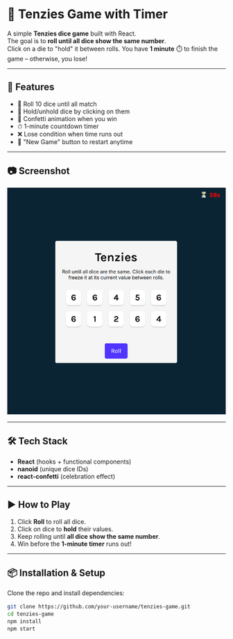 # 🎲 Tenzies Game with Timer

A simple **Tenzies dice game** built with React.  
The goal is to **roll until all dice show the same number**.  
Click on a die to "hold" it between rolls. You have **1 minute** ⏱️ to finish the game – otherwise, you lose!

---

## 🚀 Features
- 🎲 Roll 10 dice until all match  
- 📌 Hold/unhold dice by clicking on them  
- 🎉 Confetti animation when you win  
- ⏱ 1-minute countdown timer  
- ❌ Lose condition when time runs out  
- 🔄 "New Game" button to restart anytime  

---

## 📷 Screenshot
![Screenshot](/src/images/image.png)

---

## 🛠️ Tech Stack
- **React** (hooks + functional components)  
- **nanoid** (unique dice IDs)  
- **react-confetti** (celebration effect)  

---

## ▶️ How to Play
1. Click **Roll** to roll all dice.  
2. Click on dice to **hold** their values.  
3. Keep rolling until **all dice show the same number**.  
4. Win before the **1-minute timer** runs out!  

---

## 📦 Installation & Setup
Clone the repo and install dependencies:

```bash
git clone https://github.com/your-username/tenzies-game.git
cd tenzies-game
npm install
npm start
